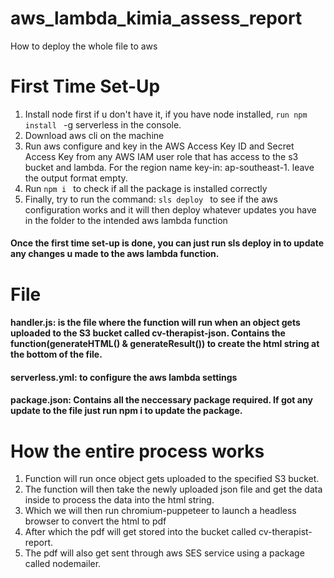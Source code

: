 # aws_lambda_kimia_assess_report

How to deploy the whole file to aws

# First Time Set-Up
1. Install node first if u don't have it, if you have node installed, ```run npm install ``` -g serverless in the console.
2. Download aws cli on the machine
3. Run aws configure and key in the AWS Access Key ID and Secret Access Key from any AWS IAM user role that has access to the s3 bucket and lambda. For the region name key-in: ap-southeast-1. leave the output format empty.
4. Run ```npm i ``` to check if all the package is installed correctly
5. Finally, try to run the command: ```sls deploy ``` to see if the aws configuration works and it will then deploy whatever updates you have in the folder to the intended aws lambda function 

#### Once the first time set-up is done, you can just run sls deploy in  to update any changes u made to the aws lambda function.


# File

#### handler.js: is the file where the function will run when an object gets uploaded to the S3 bucket called cv-therapist-json. Contains the function(generateHTML() & generateResult()) to create the html string at the bottom of the file.

#### serverless.yml: to configure the aws lambda settings

#### package.json: Contains all the neccessary package required. If got any update to the file just run npm i to update the package.

# How the entire process works

1. Function will run once object gets uploaded to the specified S3 bucket. 
2. The function will then take the newly uploaded json file and get the data inside to process the data into the html string.
3. Which we will then run chromium-puppeteer to launch a headless browser to convert the html to pdf
4. After which the pdf will get stored into the bucket called cv-therapist-report.
5. The pdf will also get sent through aws SES service using a package called nodemailer.
